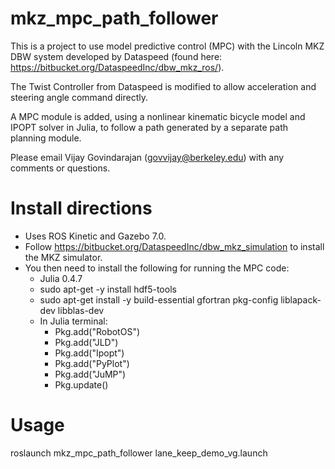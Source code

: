 # mkz_mpc_path_follower

This is a project to use model predictive control (MPC) with the Lincoln MKZ DBW system developed by Dataspeed (found here: https://bitbucket.org/DataspeedInc/dbw_mkz_ros/).

The Twist Controller from Dataspeed is modified to allow acceleration and steering angle command directly.

A MPC module is added, using a nonlinear kinematic bicycle model and IPOPT solver in Julia, to follow a path generated by a separate path planning module.

Please email Vijay Govindarajan (govvijay@berkeley.edu) with any comments or questions.

# Install directions
* Uses ROS Kinetic and Gazebo 7.0.
* Follow https://bitbucket.org/DataspeedInc/dbw_mkz_simulation to install the MKZ simulator.  
* You then need to install the following for running the MPC code:
    * Julia 0.4.7
    * sudo apt-get -y install hdf5-tools
    * sudo apt-get install -y build-essential gfortran pkg-config liblapack-dev libblas-dev
    * In Julia terminal:
        * Pkg.add("RobotOS")
        * Pkg.add("JLD")
        * Pkg.add("Ipopt")
        * Pkg.add("PyPlot")
        * Pkg.add("JuMP")
        * Pkg.update()

# Usage
roslaunch mkz_mpc_path_follower lane_keep_demo_vg.launch
